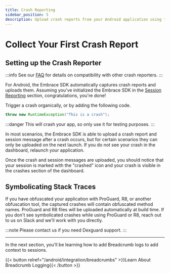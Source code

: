 ```yaml
---
title: Crash Reporting
sidebar_position: 5
description: Upload crash reports from your Android application using the Embrace SDK
---
```


# Collect Your First Crash Report

##  Setting up the Crash Reporter

:::info
See our [FAQ](/android/faq#crash-capture/) for details on compatibility with other crash reporters.
:::

For Android, the Embrace SDK automatically captures crash reports and uploads them.
Assuming you've initialized the Embrace SDK in the [Session Reporting](/android/integration/session-reporting/) section, congratulations, you're done!

Trigger a crash organically, or by adding the following code.

```java
throw new RuntimeException("This is a crash");
```

:::danger
This will crash your app, so only use it for testing purposes.
:::

In most scenarios, the Embrace SDK is able to upload a crash report and session message after a crash occurs, but for certain scenarios they can only be uploaded on the next launch. If you do not see your crash in the dashboard, relaunch your application.

Once the crash and session messages are uploaded, you should notice that your session is marked with the "crashed" icon and your crash is visible in the crashes section of the dashboard.

## Symbolicating Stack Traces

If you have obfuscated your application with ProGuard, R8, or another obfuscation tool, the captured crashes will contain obfuscated method names. ProGuard and R8 files will be uploaded automatically at build time. If you don't see symbolicated crashes while using ProGuard or R8, reach out to us on Slack and we'll work with you directly.

:::note
Please contact us if you need Dexguard support.
:::

---

In the next section, you'll be learning how to add Breadcrumb logs to add context to sessions.

{{< button relref="/android/integration/breadcrumbs" >}}Learn About Breadcrumb Logging{{< /button >}}

